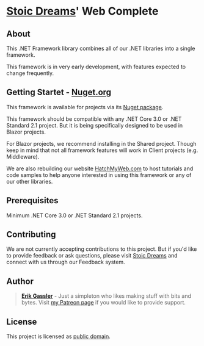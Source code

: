 # [Stoic Dreams](https://www.stoicdreams.com/home)' Web Complete

## About

This .NET Framework library combines all of our .NET libraries into a single framework.

This framework is in very early development, with features expected to change frequently.

## Getting Startet - [Nuget.org](https://www.nuget.org/packages/WebComplete)

This framework is available for projects via its [Nuget package](https://www.nuget.org/packages/WebComplete).

This framework should be compatible with any .NET Core 3.0 or .NET Standard 2.1 project. But it is being specifically designed to be used in Blazor projects.

For Blazor projects, we recommend installing in the Shared project. Though keep in mind that not all framework features will work in Client projects (e.g. Middleware).

We are also rebuilding our website [HatchMyWeb.com](https://www.hatchmyweb.com) to host tutorials and code samples to help anyone interested in using this framework or any of our other libraries.

## Prerequisites

Minimum .NET Core 3.0 or .NET Standard 2.1 projects.

## Contributing

We are not currently accepting contributions to this project. But if you'd like to provide feedback or ask questions, please visit [Stoic Dreams](https://www.stoicdreams.com/home) and connect with us through our Feedback system.

## Author

> **[Erik Gassler](https://www.erikgassler.com/home)** - Just a simpleton who likes making stuff with bits and bytes. Visit [my Patreon page](https://www.patreon.com/erikgassler) if you would like to provide support.

## License

This project is licensed as [public domain](https://github.com/StoicDreams/WebComplete/blob/master/Docs/LICENSE.md).

